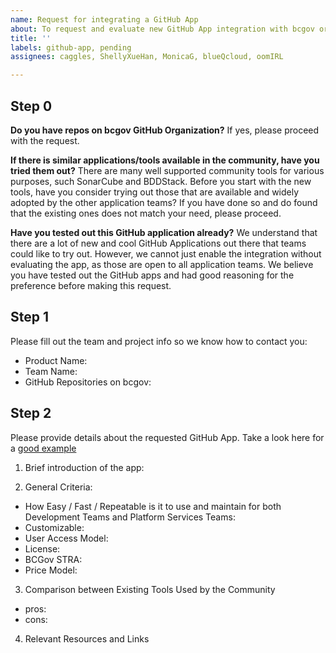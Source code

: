 ```yaml
---
name: Request for integrating a GitHub App
about: To request and evaluate new GitHub App integration with bcgov organization.
title: ''
labels: github-app, pending
assignees: caggles, ShellyXueHan, MonicaG, blueQcloud, oomIRL

---
```


## Step 0
**Do you have repos on bcgov GitHub Organization?**
If yes, please proceed with the request.

**If there is similar applications/tools available in the community, have you tried them out?**
There are many well supported community tools for various purposes, such SonarCube and BDDStack. 
Before you start with the new tools, have you consider trying out those that are available and widely adopted by the other application teams? 
If you have done so and do found that the existing ones does not match your need, please proceed.

**Have you tested out this GitHub application already?**
We understand that there are a lot of new and cool GitHub Applications out there that teams could like to try out. 
However, we cannot just enable the integration without evaluating the app, as those are open to all application teams. 
We believe you have tested out the GitHub apps and had good reasoning for the preference before making this request.

## Step 1
Please fill out the team and project info so we know how to contact you:

* Product Name: 
* Team Name: 
* GitHub Repositories on bcgov: 


## Step 2
Please provide details about the requested GitHub App. Take a look here for a [good example](https://github.com/BCDevOps/platform-services/issues/120/)

1. Brief introduction of the app:

2. General Criteria:
  - How Easy / Fast / Repeatable is it to use and maintain for both Development Teams and Platform Services Teams:
  - Customizable:
  - User Access Model:
  - License:
  - BCGov STRA:
  - Price Model:

3. Comparison between Existing Tools Used by the Community
  - pros:
  - cons:

4. Relevant Resources and Links
